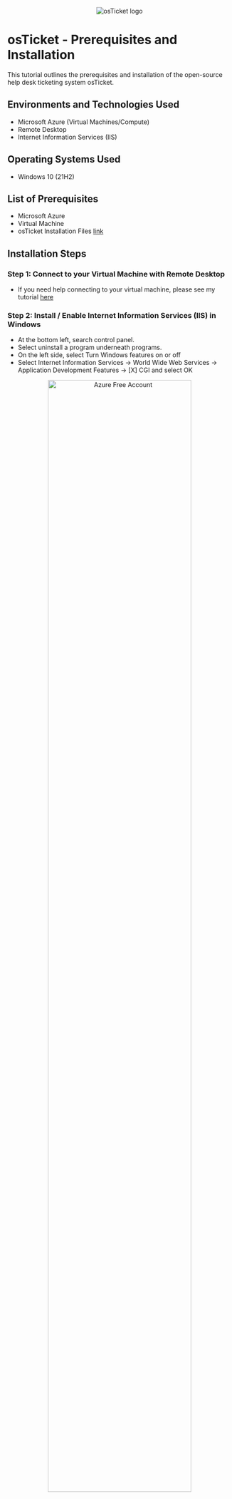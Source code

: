 <p align="center">
<img src="https://i.imgur.com/Clzj7Xs.png" alt="osTicket logo"/>
</p>

<h1>osTicket - Prerequisites and Installation</h1>
This tutorial outlines the prerequisites and installation of the open-source help desk ticketing system osTicket.<br />



<h2>Environments and Technologies Used</h2>

- Microsoft Azure (Virtual Machines/Compute)
- Remote Desktop
- Internet Information Services (IIS)

<h2>Operating Systems Used </h2>

- Windows 10</b> (21H2)

<h2>List of Prerequisites</h2>

- Microsoft Azure
- Virtual Machine
- osTicket Installation Files [link](https://drive.google.com/drive/u/0/folders/1APMfNyfNzcxZC6EzdaNfdZsUwxWYChf6)

<h2>Installation Steps</h2>

<h3>Step 1: Connect to your Virtual Machine with Remote Desktop</h3>

- If you need help connecting to your virtual machine, please see my tutorial [here](https://github.com/reubenhutcherson/azurevirtualmachine)

<h3>Step 2: Install / Enable Internet Information Services (IIS) in Windows</h3>

- At the bottom left, search control panel.
- Select uninstall a program underneath programs.
- On the left side, select Turn Windows features on or off
- Select Internet Information Services -> World Wide Web Services -> Application Development Features -> [X] CGI and select OK

<p align="center">
<img src="https://i.imgur.com/p74qvZv.jpg" height="80%" width="80%" alt="Azure Free Account"/> 
</p>


<h3>Step 3:  Download and install osTicket Installation Files</h3>

  We will use the files shown below to install osTicket and some of the dependencies. Click here to open: [link](https://drive.google.com/drive/u/0/folders/1APMfNyfNzcxZC6EzdaNfdZsUwxWYChf6)
 
 <p align="center">
<img src="https://i.imgur.com/vult55A.jpg" height="80%" width="80%" alt="Azure Free Account"/> 
</p>
 
 - From the Installation Files, download and install PHP Manager for IIS (PHPManagerForIIS_V1.5.0.msi)
 - From the Installation Files, download and install the Rewrite Module (rewrite_amd64_en-US.msi)
 - Open File Explorer -> Click on WIndows(C:) -> Create file labeled "PHP"
  <p align="center">
<img src="https://i.imgur.com/3s7GeOf.jpg" height="80%" width="80%" alt="Azure Free Account"/> 
</p>


- From the Installation Files, download PHP 7.3.8 (php-7.3.8-nts-Win32-VC15-x86.zip) and unzip the contents into C:\PHP
- From the Installation Files, download and install VC_redist.x86.exe.
- From the Installation Files, download and install MySQL 5.5.62 (mysql-5.5.62-win32.msi)
  - Typical Setup -> Launch Configuration Wizard (after install) -> Standard Configuration
  - For the password, we will go with something simple, "Password1"

<p align="center">
<img src="https://i.imgur.com/XfOZiq4.jpg" height="80%" width="80%" alt="Azure Free Account"/><img src="https://i.imgur.com/gBnXzLc.jpg" height="80%" width="80%" alt="Azure Free Account"/><img src="https://i.imgur.com/JvtY4J8.jpg" height="80%" width="80%" alt="Azure Free Account"/>  
</p>

<h3>Step 4:  Register PHP from within IIS</h3>
  
  - Search "Windows IIS" -> Open as as administrator by right clicking
  - Select PHP Manager in IIS Manager -> Register new PHP version -> Select php-cgi to execute from Windows(C:)>PHP 
  - Restart IIS Manager
  
  <img src="https://i.imgur.com/5xGrwle.jpg" height="80%" width="80%" alt="Azure Free Account"/><img src="https://i.imgur.com/hCgmVrx.jpg" height="80%" width="80%" alt="Azure Free Account"/><img src="https://i.imgur.com/1NbiOc2.jpg" height="80%" width="80%" alt="Azure Free Account"/><img src="https://i.imgur.com/4XK57ZN.jpg" height="80%" width="80%" alt="Azure Free Account"/>  
</p>  
</p>

<h3>Step 5: Install osTicket</h3>

- Download osTicket v1.15.8 from the Installation Files Folder
- Open downloaded zip file osTicket v1.15.8 -> extract and copy “upload” folder to c:\inetpub\wwwroot
- Within c:\inetpub\wwwroot, Rename “upload” to “osTicket”

  <img src="https://i.imgur.com/whFqpEl.jpg" height="80%" width="80%" alt="Azure Free Account"/><img src="https://i.imgur.com/zWmaX33.jpg" height="80%" width="80%" alt="Azure Free Account"/><img src="https://i.imgur.com/SpkqDnn.jpg" height="80%" width="80%" alt="Azure Free Account"/>

<h3>Step 6:Enable PHP Extensions and Assign Permissions</h3>
  
  - Open IIS -> Restart IIS
  - Go to sites -> Default -> osTicket on the right, click “Browse *:80”

 <p align="center">
<img src="https://i.imgur.com/4XK57ZN.jpg" height="80%" width="80%" alt="Azure Free Account"/><img src="https://i.imgur.com/yAktaKM.jpg" height="80%" width="80%" alt="Azure Free Account"/><img src="https://i.imgur.com/cUBZn1z.jpg" height="80%" width="80%" alt="Azure Free Account"/> 
</p> 
</p>


 
 
 <h3>Notice that some extensions listed on the page are not enabled.</h3>
      
<img src="https://i.imgur.com/IxxYATm.jpg" height="80%" width="80%" alt="Azure Free Account"/>

- Go back to IIS, sites -> Default -> osTicket
- Double-click PHP Manager
- Click “Enable or disable an extension”
  - Enable: php_imap.dll
  - Enable: php_intl.dll
  - Enable: php_opcache.dll
- Refresh the osTicket site in your browser, observe the changes. 
(PHP IMAP Extension and Intl Extension should have green check marks by them)

<p align="center">
<img src="https://i.imgur.com/BMqBvVz.jpg" height="80%" width="80%" alt="Azure Free Account"/><img src="https://i.imgur.com/cqcOJQD.jpg" height="80%" width="80%" alt="Azure Free Account"/><img src="https://i.imgur.com/hRWU7r5.jpg" height="80%" width="80%" alt="Azure Free Account"/>
</p> 

Next Rename ost-sampleconfig.php to ost-config.php
- Go to Windows (C:) -> inetpub -> wwwroot -> osTicket -> include -> ost-sampleconfig.php
- Right click ost-sampleconfig.php to rename to ost-config.php

<p align="center">
<img src="https://i.imgur.com/m4ecirq.jpg" height="80%" width="80%" alt="Azure Free Account"/><img src="https://i.imgur.com/PWXa8le.jpg" height="80%" width="80%" alt="Azure Free Account"/>

  Assign Permissions: ost-config.
- Right click ost-config.php,
- Open Properties -> Security -> Advanced -> Permissions
- Select Disable inheritance -> Remove all inherited permissions from this object
-  Afterwards, Select add -> Select a principal -> type in "everyone" -> check names-> Select OK
- Allow everyone full control (check all boxes) -> Select apply -> OK
  
  <p align="center">
<img src="https://i.imgur.com/U6THWkZ.jpg" height="80%" width="80%" alt="Azure Free Account"/><img src="https://i.imgur.com/8llk0pT.jpg" height="80%" width="80%" alt="Azure Free Account"/>
  
<h3>Step 7: Continue Setting up osTicket in the browser</h3>

- Go back to browser and click continue
  - Name: Helpdesk
  - Email: whichever email you want
  - First Name: your first name
  - Last Name: your last name
  - Email Address: whichever email you want (needs to be different from the Default Email)
  - Username: user_admin 
  - Password: Password1 


 <p align="center">
<img src="https://i.imgur.com/D9va323.jpg" height="80%" width="80%" alt="Azure Free Account"/><img src="https://i.imgur.com/8XN0yDt.jpg" height="80%" width="80%" alt="Azure Free Account"/>
 
 <h3>Step 8: Download and Install HeidiSQL</h3>

- Head to osTicket Installation Files [link](https://drive.google.com/drive/u/0/folders/1APMfNyfNzcxZC6EzdaNfdZsUwxWYChf6)
	- Download and install HeidiSQL
- Open HeidiSQL -> Select new at the bottom left corner 
   - User: root
   - Password : Password
- Select Open
- On the left side, right click “Unamed” -> “Create New” -> “Database
- Name it “osTicket” and select OK

<p align="center">
<img src="https://i.imgur.com/mDBWQ5k.png" height="70%" width="70%" alt="Azure Free Account"/> <img src="https://i.imgur.com/ADJYQyB.png" height="70%" width="70%" alt="Azure Free Services"/>
</p>


<h3>Step 9:  Go back to the browser and continue setting up osTicket by filling out the fields.</h3>


- MySQL Database: osTicket (the one you just created in HeidiSQL)
- MySQL Username: root
- MySQL Password: Password1
- Finally, click Install Now

<p align="center">
<img src="https://i.imgur.com/BoTzFpK.jpg" height="70%" width="70%" alt="Azure Free Account"/>

  <h2>Congratulations! You have sucessfully installed osTicket!</h3>
  
  <p align="center">
<img src="https://i.imgur.com/srWNDlL.jpg" height="70%" width="70%" alt="Azure Free Account"/>
    
<h3>Tips!</h3>

- To create tickets as a user: http://localhost/osTicket/
- To log in as an Admin or help desk professional: http://localhost/osTicket/scp
 (These links can be found on the osTicket Installer page aswell)
 
<p align="center">
<img src="https://i.imgur.com/yUBSSss.jpg" height="70%" width="70%" alt="Azure Free Account"/> <img src="https://i.imgur.com/IYFKS87.jpg" height="70%" width="70%" alt="Azure Free Account"/>


<h3>Step 10: Don't Forget to Cleanup!.</h3>

- Go to C: -> inetpub->wwwroot->osTicket->setup
    - Delete the contents in the setup folder
    - Afterwards, delete the setup folder
- Go to C:-->Inetpub-->wwwroot-->osTicket-->include
    - Right click on ost-config.php 
    - Select securities -> Advanced -> Click on everyone -> edit to change permissions
	- Allow everyone to only have read and execute, then select OK -> Apply -> OK

<p align="center">
<img src="https://i.imgur.com/0HcJCIk.jpg" height="70%" width="70%" alt="Azure Free Account"/> <img src="https://i.imgur.com/SxUBRan.jpg" height="70%" width="70%" alt="Azure Free Account"/>

  Click [here](https://github.com/reubenhutcherson/osTicket-post-install-config) to move on to part 2 of this tutorial series!

